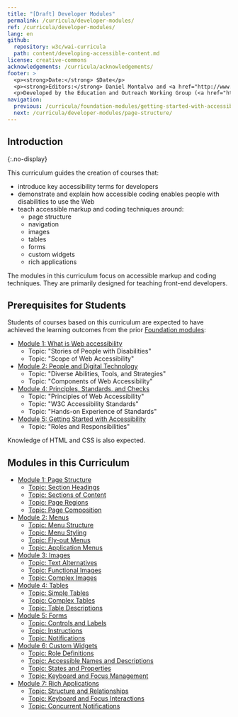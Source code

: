 ```yaml
---
title: "[Draft] Developer Modules"
permalink: /curricula/developer-modules/
ref: /curricula/developer-modules/
lang: en
github:
  repository: w3c/wai-curricula
  path: content/developing-accessible-content.md
license: creative-commons
acknowledgements: /curricula/acknowledgements/
footer: >
  <p><strong>Date:</strong> $Date</p>
  <p><strong>Editors:</strong> Daniel Montalvo and <a href="http://www.w3.org/People/shadi/">Shadi Abou-Zahra</a>. Contributors: <a href="https://www.w3.org/WAI/EO/EOWG-members">EOWG Participants</a>. ACKNOWLEDGEMENTS lists contributors and credits.</p>
  <p>Developed by the Education and Outreach Working Group (<a href="http://www.w3.org/WAI/EO/">EOWG</a>). Developed with support from the <a href="https://www.w3.org/WAI/about/projects/wai-guide/">WAI-Guide Project</a> funded by the European Commission (EC) under the Horizon 2020 program (Grant Agreement 822245).</p>
navigation:
  previous: /curricula/foundation-modules/getting-started-with-accessibility/
  next: /curricula/developer-modules/page-structure/
---
```


## Introduction
{:.no-display}

This curriculum guides the creation of courses that:

* introduce key accessibility terms for developers
* demonstrate and explain how accessible coding enables people with disabilities to use the Web
* teach accessible markup and coding techniques around:
  * page structure
  * navigation
  * images
  * tables
  * forms
  * custom widgets
  * rich applications

The modules in this curriculum focus on accessible markup and coding techniques. They are primarily designed for teaching front-end developers.

## Prerequisites for Students

Students of courses based on this curriculum are expected to have achieved the learning outcomes from the prior [Foundation modules](https://www.w3.org/WAI/curricula/foundation-modules/):

* [Module 1: What is Web accessibility](https://www.w3.org/WAI/curricula/foundation-modules/what-is-web-accessibility/)
  * Topic: "Stories of People with Disabilities"
  * Topic: "Scope of Web Accessibility"
* [Module 2: People and Digital Technology](/curricula/foundation-modules/people-and-digital-technology/)
  * Topic: "Diverse Abilities, Tools, and Strategies"
  * Topic: "Components of Web Accessibility"
* [Module 4: Principles, Standards, and Checks](/curricula/foundation-modules/principles-standards-and-checks/)
  * Topic: "Principles of Web Accessibility"
  * Topic: "W3C Accessibility Standards"
  * Topic: "Hands-on Experience of Standards"
* [Module 5: Getting Started with Accessibility](https://www.w3.org/WAI/curricula/foundation-modules/getting-started-with-accessibility/)
  * Topic: "Roles and Responsibilities"

Knowledge of HTML and CSS is also expected.

## Modules in this Curriculum

-   [Module 1: Page Structure](/curricula/developer-modules/page-structure/)
    -   [Topic: Section Headings](/curricula/developer-modules/page-structure/#topic-section-headings)
    -   [Topic: Sections of Content](/curricula/developer-modules/page-structure/#topic-sections-of-content)
    -   [Topic: Page Regions](/curricula/developer-modules/page-structure/#topic-page-regions)
    -   [Topic: Page Composition](/curricula/developer-modules/page-structure/#topic-page-composition)
-   [Module 2: Menus](/curricula/developer-modules/menus/)
    -   [Topic: Menu Structure](/curricula/developer-modules/menus/#topic-menu-structure)
    -   [Topic: Menu Styling](/curricula/developer-modules/menus/#topic-menu-styling)
    -   [Topic: Fly-out Menus](/curricula/developer-modules/menus/#topic-fly-out-menus)
    -   [Topic: Application Menus](/curricula/developer-modules/menus/#topic-application-menus)
-   [Module 3: Images](/curricula/developer-modules/images/)
    -   [Topic: Text Alternatives](/curricula/developer-modules/images/#topic-text-alternatives)
    -   [Topic: Functional Images](/curricula/developer-modules/images/#topic-functional-images)
    -   [Topic: Complex Images](/curricula/developer-modules/images/#topic-complex-images)
-   [Module 4: Tables](/curricula/developer-modules/tables/)
    -   [Topic: Simple Tables](/curricula/developer-modules/tables/#topic-simple-tables)
    -   [Topic: Complex Tables](/curricula/developer-modules/tables/#topic-complex-tables)
    -   [Topic: Table Descriptions](/curricula/developer-modules/tables/#topic-table-descriptions)
-   [Module 5: Forms](/curricula/developer-modules/forms/)
    -   [Topic: Controls and Labels](/curricula/developer-modules/forms/#topic-controls-and-labels)
    -   [Topic: Instructions](/curricula/developer-modules/forms/#topic-instructions)
    -   [Topic: Notifications](/curricula/developer-modules/forms/#topic-notifications)
-   [Module 6: Custom Widgets](/curricula/developer-modules/custom-widgets/)
    -   [Topic: Role Definitions](/curricula/developer-modules/custom-widgets/#topic-role-definitions)
    -   [Topic: Accessible Names and Descriptions](/curricula/developer-modules/custom-widgets/#topic-accessible-names-and-descriptions)
    -   [Topic: States and Properties](/curricula/developer-modules/custom-widgets/#topic-states-and-properties)
    -   [Topic: Keyboard and Focus Management](/curricula/developer-modules/custom-widgets/#topic-keyboard-and-focus-management)
-   [Module 7: Rich Applications](/curricula/developer-modules/rich-applications)
    -   [Topic: Structure and Relationships](/curricula/developer-modules/rich-applications#topic-structure-and-relationships)
    -   [Topic: Keyboard and Focus Interactions](/curricula/developer-modules/rich-applications#topic-keyboad-and-focus-interactions)
    -   [Topic: Concurrent Notifications](/curricula/developer-modules/rich-applications#topic-concurrent-notifications)
